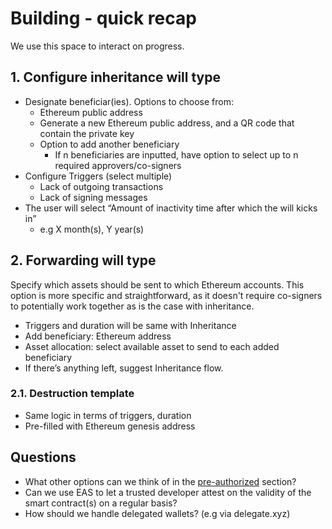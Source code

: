 # Building - quick recap

We use this space to interact on progress.

## 1. Configure inheritance will type

* Designate beneficiar(ies). Options to choose from:&#x20;
  * Ethereum public address
  * Generate a new Ethereum public address, and a QR code that contain the private key
  * Option to add another beneficiary
    * If n beneficiaries are inputted, have option to select up to n required approvers/co-signers
* Configure Triggers (select multiple)
  * Lack of outgoing transactions
  * Lack of signing messages
* The user will select “Amount of inactivity time after which the will kicks in”
  * e.g X month(s), Y year(s)

## 2. Forwarding will type

Specify which assets should be sent to which Ethereum accounts. This option is more specific and straightforward, as it doesn't require co-signers to potentially work together as is the case with inheritance.

* Triggers and duration will be same with Inheritance
* Add beneficiary: Ethereum address&#x20;
* Asset allocation: select available asset to send to each added beneficiary
* If there’s anything left, suggest Inheritance flow.

### 2.1. Destruction template

* Same logic in terms of triggers, duration
* Pre-filled with Ethereum genesis address



## Questions

* What other options can we think of in the [pre-authorized](core-mechanisms.md#conditional-pre-authorized-public-keys) section?
* Can we use EAS to let a trusted developer attest on the validity of the smart contract(s) on a regular basis?
* How should we handle delegated wallets? (e.g via delegate.xyz)

